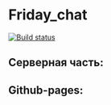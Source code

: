 # Friday_chat
[![Build status](https://ci.appveyor.com/api/projects/status/41hsvv470mgga5jp?svg=true)](https://ci.appveyor.com/project/Volivanmail/chat-frontend)

## Серверная часть:



## Github-pages:

